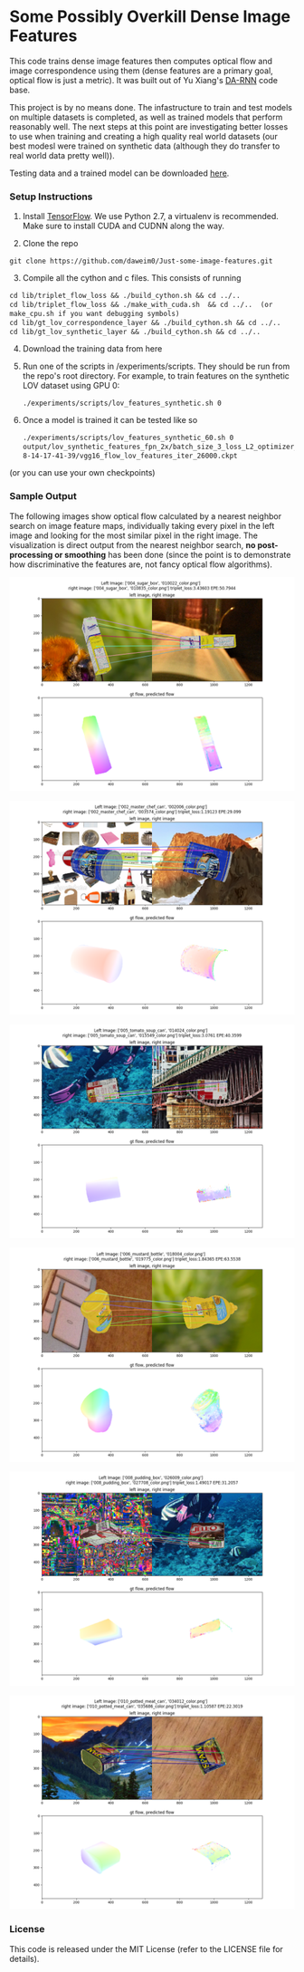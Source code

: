 # Some Possibly Overkill Dense Image Features

This code trains dense image features then computes optical flow and image correspondence using them (dense features are a primary goal, optical flow is just a metric). It was built out of Yu Xiang's [DA-RNN](https://github.com/yuxng/DA-RNN) code base.

This project is by no means done. The infastructure to train and test models on multiple datasets is completed, as well as trained models that perform reasonably well. The next steps at this point are investigating better losses to use when training and creating a high quality real world datasets (our best modesl were trained on synthetic data (although they do transfer to real world data pretty well)).

Testing data and a trained model can be downloaded [here](https://drive.google.com/file/d/0B0ANYo6Rw6Jxci04WC1lZWFlOG8/view?usp=sharing).

### Setup Instructions

1. Install [TensorFlow](https://www.tensorflow.org/get_started/os_setup). We use Python 2.7, a virtualenv is recommended. Make sure to install CUDA and CUDNN along the way.

2. Clone the repo
```Shell
git clone https://github.com/daweim0/Just-some-image-features.git
```

3. Compile all the cython and c files. This consists of running
```Shell
cd lib/triplet_flow_loss && ./build_cython.sh && cd ../..
cd lib/triplet_flow_loss && ./make_with_cuda.sh  && cd ../..  (or make_cpu.sh if you want debugging symbols)
cd lib/gt_lov_correspondence_layer && ./build_cython.sh && cd ../..
cd lib/gt_lov_synthetic_layer && ./build_cython.sh && cd ../..
```

4. Download the training data from here

5. Run one of the scripts in /experiments/scripts. They should be run from the repo's root directory. For example, to train features on the synthetic LOV dataset using GPU 0:
    ```Shell
    ./experiments/scripts/lov_features_synthetic.sh 0
    ```

6. Once a model is trained it can be tested like so
    ```Shell
    ./experiments/scripts/lov_features_synthetic_60.sh 0 output/lov_synthetic_features_fpn_2x/batch_size_3_loss_L2_optimizer_ADAM_network_net_labeled_fpn_fixed_2017-8-14-17-41-39/vgg16_flow_lov_features_iter_26000.ckpt
    ```
  (or you can use your own checkpoints)

### Sample Output

The following images show optical flow calculated by a nearest neighbor search on image feature maps, individually taking every pixel in the left image and looking for the most similar pixel in the right image. The visualization is direct output from the nearest neighbor search, **no post-processing or smoothing** has been done (since the point is to demonstrate how discriminative the features are, not fancy optical flow algorithms).

![Some output](https://raw.githubusercontent.com/daweim0/Just-some-image-features/more_comments/plot_21.png)

![Some output](https://raw.githubusercontent.com/daweim0/Just-some-image-features/more_comments/plot_28.png)

![Some output](https://raw.githubusercontent.com/daweim0/Just-some-image-features/more_comments/plot_57.png)

![Some output](https://raw.githubusercontent.com/daweim0/Just-some-image-features/more_comments/plot_59.png)

![Some output](https://raw.githubusercontent.com/daweim0/Just-some-image-features/more_comments/plot_62.png)

![Some output](https://raw.githubusercontent.com/daweim0/Just-some-image-features/more_comments/plot_64.png)

### License

This code is released under the MIT License (refer to the LICENSE file for details).
